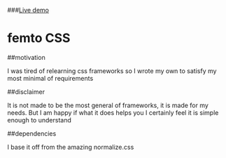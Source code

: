 ###[Live demo](http://quantuminformation.github.io/femptoCSS/demos/everything.html)

# femto CSS

##motivation

I was tired of relearning css frameworks so I wrote my own to satisfy my most minimal of requirements

##disclaimer

It is not made to be the most general of frameworks, it is made for my needs. But I am happy if what it does helps you
I certainly feel it is simple enough to understand

##dependencies

I base it off from the amazing normalize.css
